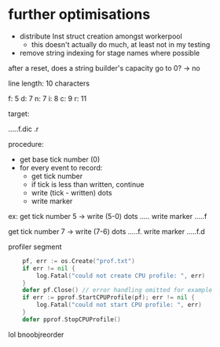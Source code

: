 # further optimisations
- distribute Inst struct creation amongst workerpool
  - this doesn't actually do much, at least not in my testing
- remove string indexing for stage names where possible


after a reset, does a string builder's capacity go to 0? -> no


line length: 10 characters

f: 5
d: 7
n: 7
i: 8
c: 9
r: 11


target:

.....f.dic
.r

procedure:
- get base tick number (0)
- for every event to record:
  - get tick number
  - if tick is less than written, continue
  - write (tick - written) dots
  - write marker


ex:
get tick number 5 -> write (5-0) dots
.....
write marker
.....f

get tick number 7 -> write (7-6) dots
.....f.
write marker
.....f.d


profiler segment

```go
	pf, err := os.Create("prof.txt")
	if err != nil {
		log.Fatal("could not create CPU profile: ", err)
	}
	defer pf.Close() // error handling omitted for example
	if err := pprof.StartCPUProfile(pf); err != nil {
		log.Fatal("could not start CPU profile: ", err)
	}
	defer pprof.StopCPUProfile()
```

lol bnoobjreorder
